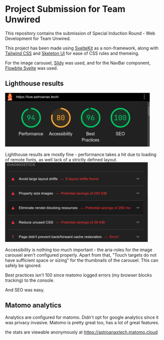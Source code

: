 # Project Submission for Team Unwired

This repository contains the submission of Special Induction Round - Web Development for Team Unwired.

This project has been made using [SvelteKit](https://kit.svelte.dev/) as a non-framework, along with [Tailwind CSS](https://tailwindcss.com/) and [Skeleton UI](https://www.skeleton.dev) for ease of CSS rules and themeing.

For the image carousel, [Slidy](https://slidy-core.surge.sh) was used, and for the NavBar component, [Flowbite Svelte](https://flowbite-svelte.com/) was used.

## Lighthouse results

![Lighthouse result - 94, 80, 96, 100](./lighthouse.png)

Lighthouse results are mostly fine - performance takes a hit due to loading of remote fonts, as well lack of a strictly defined layout.
![Lighthouse - Performance](./lighthouse-pf.png)

Accessibility is nothing too much important - the aria-roles for the image carousel aren't configured properly. Apart from that, "Touch targets do not have sufficient space or sizing" for the thumbnails of the carousel. This can safely be ignored.

Best practices isn't 100 since matomo logged errors (my browser blocks tracking) to the console.

And SEO was easy.

## Matomo analytics

Analytics are configured for matomo. Didn't opt for google analytics since it was privacy invasive. Matomo is pretty great too, has a lot of great features.

the stats are viewable anonymously at https://astroanaxtech.matomo.cloud
